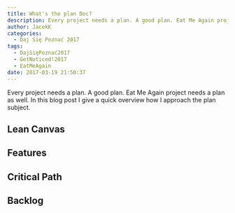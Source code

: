 ```yaml
---
title: What's the plan Doc?
description: Every project needs a plan. A good plan. Eat Me Again project needs a plan as well. In this blog post I give a quick overview how I approach the plan subject.
author: JacekK
categories:
  - Daj Się Poznać 2017
tags:
  - DajSięPoznać2017
  - GetNoticed!2017
  - EatMeAgain
date: 2017-03-19 21:50:37
---
```


Every project needs a plan. A good plan. Eat Me Again project needs a plan as well. In this blog post I give a quick overview how I approach the plan subject.

## Lean Canvas

## Features

## Critical Path

## Backlog